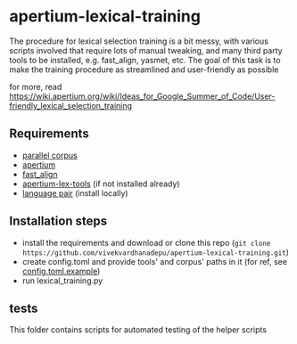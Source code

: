 # apertium-lexical-training

The procedure for lexical selection training is a bit messy, with various scripts involved that require lots of manual tweaking, and many third party tools to be installed, e.g. fast_align, yasmet, etc. The goal of this task is to make the training procedure as streamlined and user-friendly as possible

for more, read https://wiki.apertium.org/wiki/Ideas_for_Google_Summer_of_Code/User-friendly_lexical_selection_training

## Requirements

- [parallel corpus](https://wiki.apertium.org/wiki/Corpora)
- [apertium](https://wiki.apertium.org/wiki/Installation)
- [fast_align](https://github.com/clab/fast_align)
- [apertium-lex-tools](https://wiki.apertium.org/wiki/Install_Apertium_core_by_compiling) (if not installed already)
- [language pair](https://wiki.apertium.org/wiki/List_of_language_pairs) (install locally)

## Installation steps

- install the requirements and download or clone this repo (`git clone https://github.com/vivekvardhanadepu/apertium-lexical-training.git`)
- create config.toml and provide tools' and corpus' paths in it (for ref, see [config.toml.example](config.toml.example"))
- run lexical_training.py

## tests

This folder contains scripts for automated testing of the helper scripts
